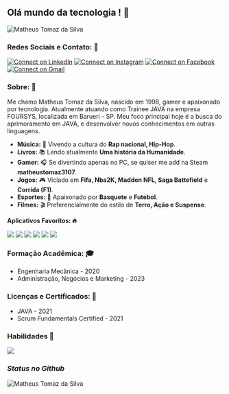 ## Olá mundo da tecnologia ! 👋

<img src="https://komarev.com/ghpvc/?username=Matheus310798&label=Profile%20views&color=0e75b6&style=social" alt="Matheus Tomaz da Silva" />

### Redes Sociais e Contato: 📲
[![Connect on LinkedIn](https://img.shields.io/badge/LinkedIn-0077B5?style=for-the-badge&logo=linkedin&logoColor=white)](https://www.linkedin.com/in/matheus-tomaz-da-silva-5b4792127) [![Connect on Instagram](	https://img.shields.io/badge/Instagram-E4405F?style=for-the-badge&logo=instagram&logoColor=white)](https://instagram.com/_theusilv4_?igshid=1w4m7onrtr81c)  [![Connect on Facebook](https://img.shields.io/badge/Facebook-1877F2?style=for-the-badge&logo=facebook&logoColor=white)](https://www.facebook.com/matheus.tomaz.52) [![Connect on Gmail](https://img.shields.io/badge/Gmail-D14836?style=for-the-badge&logo=gmail&logoColor=white)](mailto:matheustomaz3107@gmail.com)  

### Sobre:  📑
Me chamo Matheus Tomaz da Silva, nascido em 1998, gamer e apaixonado por tecnologia.
Atualmente atuando como Trainee JAVA na empresa FOURSYS, localizada em Barueri - SP.
Meu foco principal hoje é a busca do aprimoramento em JAVA, e desenvolver novos conhecimentos em outras linguagens.

- **Música:**  🎼 
Vivendo a cultura do **Rap nacional, Hip-Hop**.
- **Livros:**  📚 
Lendo atualmente **Uma história da Humanidade**.
- **Gamer:**   🎧 
Se divertindo apenas no PC, se quiser me add na Steam **matheustomaz3107**.
- **Jogos:**   🎮 
Viciado em **Fifa, Nba2K, Madden NFL, Saga Battefield** e **Corrida (F1)**.
- **Esportes:** 🏀 
Apaixonado por **Basquete** e **Futebol**.
- **Filmes:** 🎬 
Preferencialmente do estilo de **Terro, Ação e Suspense**.

**Aplicativos Favoritos: 🔥**

<img src="https://img.shields.io/badge/Steam-000000?style=for-the-badge&logo=steam&logoColor=white" /> <img src="https://img.shields.io/badge/Discord-7289DA?style=for-the-badge&logo=discord&logoColor=white" /> <img src="https://img.shields.io/badge/Twitch-9146FF?style=for-the-badge&logo=twitch&logoColor=white" /> <img src="https://img.shields.io/badge/YouTube-FF0000?style=for-the-badge&logo=youtube&logoColor=white" /> <img src="https://img.shields.io/badge/Facebook_Gaming-005FED?style=for-the-badge&logo=facebook-gaming&logoColor=white" /> <img src="https://img.shields.io/badge/Netflix-E50914?style=for-the-badge&logo=netflix&logoColor=white" />

### Formação Acadêmica: 🎓
- Engenharia Mecânica - 2020
- Administração, Negócios e Marketing - 2023 

### Licenças e Certificados: 📃
- JAVA - 2021
- Scrum Fundamentals Certified - 2021

### Habilidades 💪 
<img src="https://img.shields.io/badge/Java-ED8B00?style=for-the-badge&logo=java&logoColor=white" /> 

### *Status no Github*
<img align="center" src="https://github-readme-stats.vercel.app/api?username=Matheus310798&show_icons=true&locale=en" alt="Matheus Tomaz da Silva" />
<!--<img align="center" src="https://github-readme-stats.vercel.app/api?username=adrianoleitedasilva&show_icons=true&locale=en" alt="Adriano Leite da Silva" />
**Matheus310798/Matheus310798** is a ✨ _special_ ✨ repository because its `README.md` (this file) appears on your GitHub profile.

Here are some ideas to get you started:

- 🔭 I’m currently working on ...
- 🌱 I’m currently learning ...
- 👯 I’m looking to collaborate on ...
- 🤔 I’m looking for help with ...
- 💬 Ask me about ...
- 📫 How to reach me: ...
- 😄 Pronouns: ...
- ⚡ Fun fact: ...
-->
